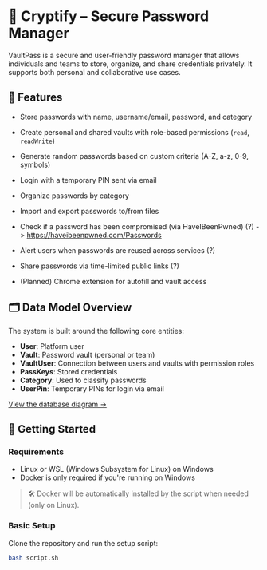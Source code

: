 # 🔐 Cryptify – Secure Password Manager

VaultPass is a secure and user-friendly password manager that allows individuals and teams to store, organize, and share credentials privately. It supports both personal and collaborative use cases.

## 🧩 Features

- Store passwords with name, username/email, password, and category
- Create personal and shared vaults with role-based permissions (`read`, `readWrite`)
- Generate random passwords based on custom criteria (A-Z, a-z, 0-9, symbols)
- Login with a temporary PIN sent via email
- Organize passwords by category
- Import and export passwords to/from files

- Check if a password has been compromised (via HaveIBeenPwned) (?) -> https://haveibeenpwned.com/Passwords
- Alert users when passwords are reused across services (?)
- Share passwords via time-limited public links (?)
- (Planned) Chrome extension for autofill and vault access

## 🗂️ Data Model Overview

The system is built around the following core entities:

- **User**: Platform user
- **Vault**: Password vault (personal or team)
- **VaultUser**: Connection between users and vaults with permission roles
- **PassKeys**: Stored credentials
- **Category**: Used to classify passwords
- **UserPin**: Temporary PINs for login via email

[View the database diagram →](DB_Model.jpg)

## 🚀 Getting Started

### Requirements

- Linux or WSL (Windows Subsystem for Linux) on Windows  
- Docker is only required if you're running on Windows

> 🛠️ Docker will be automatically installed by the script when needed (only on Linux).


### Basic Setup

Clone the repository and run the setup script:

```bash
bash script.sh